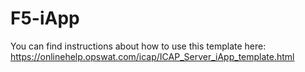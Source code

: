 # F5-iApp
You can find instructions about how to use this template here: https://onlinehelp.opswat.com/icap/ICAP_Server_iApp_template.html
